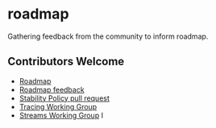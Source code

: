 roadmap
=======

Gathering feedback from the community to inform roadmap.


Contributors Welcome
--------------------

 * [Roadmap](https://github.com/iojs/roadmap)
 * [Roadmap feedback](https://github.com/iojs/roadmap/issues/14)
 * [Stability Policy pull request](https://github.com/iojs/io.js/pull/886)
 * [Tracing Working Group](https://github.com/iojs/tracing-wg)
 * [Streams Working Group](https://github.com/iojs/readable-stream)
 I